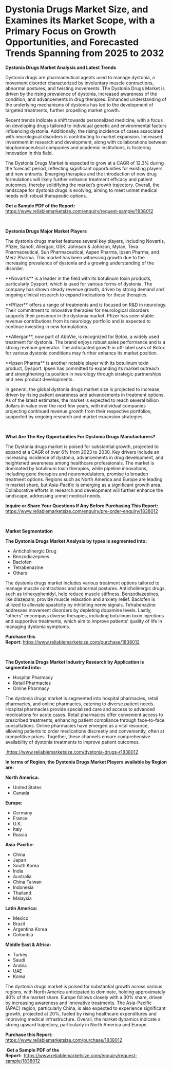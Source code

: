 <p><h1>Dystonia Drugs Market Size, and Examines its Market Scope, with a Primary Focus on Growth Opportunities, and Forecasted Trends Spanning from 2025 to 2032</h1></p><p><strong>Dystonia Drugs Market Analysis and Latest Trends</strong></p>
<p><p>Dystonia drugs are pharmaceutical agents used to manage dystonia, a movement disorder characterized by involuntary muscle contractions, abnormal postures, and twisting movements. The Dystonia Drugs Market is driven by the rising prevalence of dystonia, increased awareness of the condition, and advancements in drug therapies. Enhanced understanding of the underlying mechanisms of dystonia has led to the development of targeted treatments, further propelling market growth.</p><p>Recent trends indicate a shift towards personalized medicine, with a focus on developing drugs tailored to individual genetic and environmental factors influencing dystonia. Additionally, the rising incidence of cases associated with neurological disorders is contributing to market expansion. Increased investment in research and development, along with collaborations between biopharmaceutical companies and academic institutions, is fostering innovation in this field.</p><p>The Dystonia Drugs Market is expected to grow at a CAGR of 12.3% during the forecast period, reflecting significant opportunities for existing players and new entrants. Emerging therapies and the introduction of new drug formulations will likely further enhance treatment efficacy and patient outcomes, thereby solidifying the market’s growth trajectory. Overall, the landscape for dystonia drugs is evolving, aiming to meet unmet medical needs with robust therapeutic options.</p></p>
<p><strong>Get a Sample PDF of the Report:&nbsp;</strong> <a href="https://www.reliablemarketsize.com/enquiry/request-sample/1838012?utm_campaign=3566&utm_medium=2&utm_source=Github&utm_content=ia&utm_term=19042025&utm_id=dystonia-drugs">https://www.reliablemarketsize.com/enquiry/request-sample/1838012</a></p>
<p>&nbsp;</p>
<p><strong>Dystonia Drugs Major Market Players</strong></p>
<p><p>The dystonia drugs market features several key players, including Novartis, Pfizer, Sanofi, Allergan, GSK, Johnson & Johnson, Mylan, Teva Pharmaceutical, Sun Pharmaceutical, Aspen Pharma, Ipsen Pharma, and Merz Pharma. This market has been witnessing growth due to the increasing prevalence of dystonia and a growing understanding of the disorder.</p><p>**Novartis** is a leader in the field with its botulinum toxin products, particularly Dysport, which is used for various forms of dystonia. The company has shown steady revenue growth, driven by strong demand and ongoing clinical research to expand indications for these therapies.</p><p>**Pfizer** offers a range of treatments and is focused on R&D in neurology. Their commitment to innovative therapies for neurological disorders supports their presence in the dystonia market. Pfizer has seen stable revenue contributions from its neurology portfolio and is expected to continue investing in new formulations.</p><p>**Allergan**, now part of AbbVie, is recognized for Botox, a widely used treatment for dystonia. The brand enjoys robust sales performance and is a strong revenue generator. The anticipated growth in off-label uses of Botox for various dystonic conditions may further enhance its market position.</p><p>**Ipsen Pharma** is another notable player with its botulinum toxin product, Dysport. Ipsen has committed to expanding its market outreach and strengthening its position in neurology through strategic partnerships and new product developments.</p><p>In general, the global dystonia drugs market size is projected to increase, driven by rising patient awareness and advancements in treatment options. As of the latest estimates, the market is expected to reach several billion dollars in value over the next few years, with individual companies projecting continued revenue growth from their respective portfolios, supported by ongoing research and market expansion strategies.</p></p>
<p>&nbsp;</p>
<p><strong>What Are The Key Opportunities For Dystonia Drugs Manufacturers?</strong></p>
<p><p>The Dystonia drugs market is poised for substantial growth, projected to expand at a CAGR of over 6% from 2023 to 2030. Key drivers include an increasing incidence of dystonia, advancements in drug development, and heightened awareness among healthcare professionals. The market is dominated by botulinum toxin therapies, while pipeline innovations, including gene therapies and neuromodulators, promise to broaden treatment options. Regions such as North America and Europe are leading in market share, but Asia-Pacific is emerging as a significant growth area. Collaborative efforts in research and development will further enhance the landscape, addressing unmet medical needs.</p></p>
<p><strong>Inquire or Share Your Questions If Any Before Purchasing This Report:</strong> <a href="https://www.reliablemarketsize.com/enquiry/pre-order-enquiry/1838012?utm_campaign=3566&utm_medium=2&utm_source=Github&utm_content=ia&utm_term=19042025&utm_id=dystonia-drugs">https://www.reliablemarketsize.com/enquiry/pre-order-enquiry/1838012</a></p>
<p>&nbsp;</p>
<p><strong>Market Segmentation</strong></p>
<p><strong>The Dystonia Drugs Market Analysis by types is segmented into:</strong></p>
<p><ul><li>Anticholinergic Drug</li><li>Benzodiazepines</li><li>Baclofen</li><li>Tetrabenazine</li><li>Others</li></ul></p>
<p><p>The dystonia drugs market includes various treatment options tailored to manage muscle contractions and abnormal postures. Anticholinergic drugs, such as trihexyphenidyl, help reduce muscle stiffness. Benzodiazepines, like diazepam, provide muscle relaxation and anxiety relief. Baclofen is utilized to alleviate spasticity by inhibiting nerve signals. Tetrabenazine addresses movement disorders by depleting dopamine levels. Lastly, "others" encompass diverse therapies, including botulinum toxin injections and supportive treatments, which aim to improve patients' quality of life in managing dystonia symptoms.</p></p>
<p><strong>Purchase this Report:&nbsp;</strong><a href="https://www.reliablemarketsize.com/purchase/1838012?utm_campaign=3566&utm_medium=2&utm_source=Github&utm_content=ia&utm_term=19042025&utm_id=dystonia-drugs">https://www.reliablemarketsize.com/purchase/1838012</a></p>
<p>&nbsp;</p>
<p><strong>The Dystonia Drugs Market Industry Research by Application is segmented into:</strong></p>
<p><ul><li>Hospital Pharmacy</li><li>Retail Pharmacies</li><li>Online Pharmacy</li></ul></p>
<p><p>The dystonia drugs market is segmented into hospital pharmacies, retail pharmacies, and online pharmacies, catering to diverse patient needs. Hospital pharmacies provide specialized care and access to advanced medications for acute cases. Retail pharmacies offer convenient access to prescribed treatments, enhancing patient compliance through face-to-face consultations. Online pharmacies have emerged as a vital resource, allowing patients to order medications discreetly and conveniently, often at competitive prices. Together, these channels ensure comprehensive availability of dystonia treatments to improve patient outcomes.</p></p>
<p><a href="https://www.reliablemarketsize.com/dystonia-drugs-r1838012?utm_campaign=3566&utm_medium=2&utm_source=Github&utm_content=ia&utm_term=19042025&utm_id=dystonia-drugs">&nbsp;https://www.reliablemarketsize.com/dystonia-drugs-r1838012</a></p>
<p><strong>In terms of Region, the Dystonia Drugs Market Players available by Region are:</strong></p>
<p>
    <p> <strong> North America: </strong>
        <ul>
            <li>United States</li>
            <li>Canada</li>
        </ul>
        </p> 
    <p> <strong> Europe: </strong>
        <ul>
            <li>Germany</li>
            <li>France</li>
            <li>U.K.</li>
            <li>Italy</li>
            <li>Russia</li>
        </ul>
        </p> 
    <p> <strong> Asia-Pacific: </strong>
        <ul>
            <li>China</li>
            <li>Japan</li>
            <li>South Korea</li>
            <li>India</li>
            <li>Australia</li>
            <li>China Taiwan</li>
            <li>Indonesia</li>
            <li>Thailand</li>
            <li>Malaysia</li>
        </ul>
        </p> 
    <p> <strong> Latin America: </strong>
        <ul>
            <li>Mexico</li>
            <li>Brazil</li>
            <li>Argentina Korea</li>
            <li>Colombia</li>
        </ul>
        </p> 
    <p> <strong> Middle East & Africa: </strong>
        <ul>
            <li>Turkey</li>
            <li>Saudi</li>
            <li>Arabia</li>
            <li>UAE</li>
            <li>Korea</li>
        </ul>
    </p>
    </p>
<p><p>The dystonia drugs market is poised for substantial growth across various regions, with North America anticipated to dominate, holding approximately 40% of the market share. Europe follows closely with a 30% share, driven by increasing awareness and innovative treatments. The Asia-Pacific (APAC) region, particularly China, is also expected to experience significant growth, projected at 20%, fueled by rising healthcare expenditures and improving medical infrastructure. Overall, the market dynamics indicate a strong upward trajectory, particularly in North America and Europe.</p></p>
<p><strong>Purchase this Report: </strong><a href="https://www.reliablemarketsize.com/purchase/1838012?utm_campaign=3566&utm_medium=2&utm_source=Github&utm_content=ia&utm_term=19042025&utm_id=dystonia-drugs">https://www.reliablemarketsize.com/purchase/1838012</a></p>
<p>&nbsp;<strong>Get a Sample PDF of the Report:&nbsp;&nbsp;</strong><a href="https://www.reliablemarketsize.com/enquiry/request-sample/1838012?utm_campaign=3566&utm_medium=2&utm_source=Github&utm_content=ia&utm_term=19042025&utm_id=dystonia-drugs">https://www.reliablemarketsize.com/enquiry/request-sample/1838012</a></p>
<p><strong></strong></p>
<p><p></p><p></p><p></p></p>